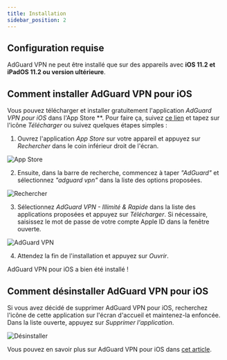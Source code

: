 ```yaml
---
title: Installation
sidebar_position: 2
---
```


## Configuration requise

AdGuard VPN ne peut être installé que sur des appareils avec **iOS 11.2 et iPadOS 11.2 ou version ultérieure**.

## Comment installer AdGuard VPN pour iOS

Vous pouvez télécharger et installer gratuitement l'application *AdGuard VPN pour iOS* dans l'App Store **. Pour faire ça, suivez [ce lien](https://agrd.io/ios_vpn) et tapez sur l'icône *Télécharger* ou suivez quelques étapes simples :

1. Ouvrez l'application *App Store* sur votre appareil et appuyez sur *Rechercher* dans le coin inférieur droit de l'écran.

![App Store](https://cdn.adguard.com/content/kb/vpn/ios/app-store-en.png)

2. Ensuite, dans la barre de recherche, commencez à taper *"AdGuard"* et sélectionnez *"adguard vpn"* dans la liste des options proposées.

![Rechercher](https://cdn.adguard.com/content/kb/vpn/ios/search-en.png)

3. Sélectionnez *AdGuard VPN - Illimité & Rapide* dans la liste des applications proposées et appuyez sur *Télécharger*. Si nécessaire, saisissez le mot de passe de votre compte Apple ID dans la fenêtre ouverte.

![AdGuard VPN](https://cdn.adguard.com/content/kb/vpn/ios/adguard-vpn-en.png)

4. Attendez la fin de l'installation et appuyez sur *Ouvrir*.

AdGuard VPN pour iOS a bien été installé !

## Comment désinstaller AdGuard VPN pour iOS

Si vous avez décidé de supprimer AdGuard VPN pour iOS, recherchez l'icône de cette application sur l'écran d'accueil et maintenez-la enfoncée. Dans la liste ouverte, appuyez sur *Supprimer l'application*.

![Désinstaller](https://cdn.adguard.com/public/Adguard/kb/vpn-install/deinstall-en.png)

Vous pouvez en savoir plus sur AdGuard VPN pour iOS dans [cet article](overview.md).